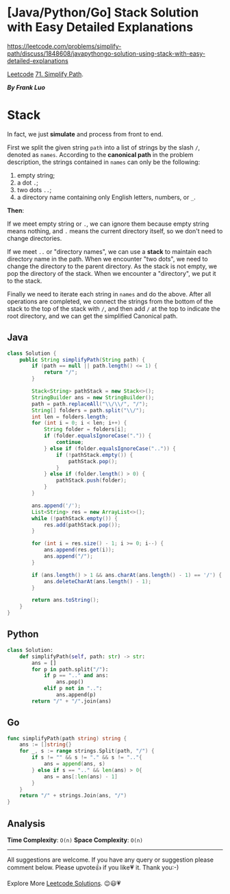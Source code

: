 # [Java/Python/Go] Stack Solution with Easy Detailed Explanations

https://leetcode.com/problems/simplify-path/discuss/1848608/javapythongo-solution-using-stack-with-easy-detailed-explanations

[Leetcode](https://leetcode.com/) [71. Simplify Path](https://leetcode.com/problems/simplify-path/).

***By Frank Luo***

# Stack  

In fact, we just **simulate** and process from front to end.

First we split the given string `path` into a list of strings by the slash `/`, denoted as `names`. According to the **canonical path** in the problem description, the strings contained in `names` can only be the following:

1. empty string;
2. a dot `.`;
3. two dots `..`;
4. a directory name containing only English letters, numbers, or `_`.

**Then**: 

If we meet empty string or `.`, we can ignore them because empty string means nothing, and `.` means the current directory itself, so we don't need to change directories.

If we meet `..` or "directory names", we can use a **stack** to maintain each directory name in the path. When we encounter "two dots", we need to change the directory to the parent directory. As the stack is not empty, we pop the directory of the stack. When we encounter a "directory", we put it to the stack.

Finally we need to iterate each string in `names` and do the above. After all operations are completed, we connect the strings from the bottom of the stack to the top of the stack with `/`, and then add `/` at the top to indicate the root directory, and we can get the simplified Canonical path.

## Java

```java
class Solution {
    public String simplifyPath(String path) {
        if (path == null || path.length() <= 1) {
            return "/";
        }

        Stack<String> pathStack = new Stack<>();
        StringBuilder ans = new StringBuilder();
        path = path.replaceAll("\\/\\/", "/");
        String[] folders = path.split("\\/");
        int len = folders.length;
        for (int i = 0; i < len; i++) {
            String folder = folders[i];
            if (folder.equalsIgnoreCase(".")) {
                continue;
            } else if (folder.equalsIgnoreCase("..")) {
                if (!pathStack.empty()) {
                    pathStack.pop();
                }
            } else if (folder.length() > 0) {
                pathStack.push(folder);
            }
        }

        ans.append('/');
        List<String> res = new ArrayList<>();
        while (!pathStack.empty()) {
            res.add(pathStack.pop());
        }

        for (int i = res.size() - 1; i >= 0; i--) {
            ans.append(res.get(i));
            ans.append("/");
        }

        if (ans.length() > 1 && ans.charAt(ans.length() - 1) == '/') {
            ans.deleteCharAt(ans.length() - 1);
        }

        return ans.toString();
    }
}
```

## Python

```python 
class Solution:
    def simplifyPath(self, path: str) -> str:
        ans = []
        for p in path.split("/"):
            if p == ".." and ans:
                ans.pop()
            elif p not in "..":
                ans.append(p)
        return "/" + "/".join(ans)
```

## Go

```go
func simplifyPath(path string) string {
    ans := []string{}
    for _, s := range strings.Split(path, "/") {
        if s != "" && s != "." && s != ".."{
            ans = append(ans, s)
        } else if s == ".." && len(ans) > 0{
            ans = ans[:len(ans) - 1]
        }
    }
    return "/" + strings.Join(ans, "/")
}
```

## Analysis

**Time Complexity**: `O(n)`
**Space Complexity**: `O(n)`

------------

All suggestions are welcome. 
If you have any query or suggestion please comment below.
Please upvote👍 if you like💗 it. Thank you:-)

Explore More [Leetcode Solutions](https://leetcode.com/discuss/general-discussion/1868912/My-Leetcode-Solutions-All-In-One). 😉😃💗

